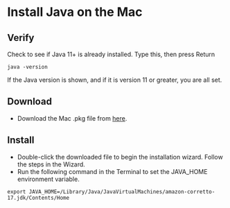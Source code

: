 # Install Java on the Mac

## Verify
Check to see if Java 11+ is already installed. Type this, then press Return

```
java -version
```

If the Java version is shown, and if it is version 11 or greater, you are all set.

## Download

* Download the Mac .pkg file from [here](https://corretto.aws/downloads/latest/amazon-corretto-17-x64-macos-jdk.pkg).

## Install

* Double-click the downloaded file to begin the installation wizard. Follow the steps in the Wizard.
* Run the following command in the Terminal to set the JAVA_HOME environment variable.

```
export JAVA_HOME=/Library/Java/JavaVirtualMachines/amazon-corretto-17.jdk/Contents/Home
```